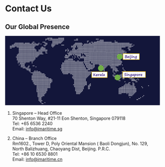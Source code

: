 # Contact Us
## Our Global Presence

<center>

![map](./img/map.png)
</center>

1. Singapore – Head Office <br>
70 Shenton Way, 
#21-11 Eon Shenton, 
Singapore 079118  
Tel: +65 6536 2240  
Email: info@imaritime.sg

2. China – Branch Office<br>
Rm1602., Tower D, Poly Oriental Mansion ( Baoli Dongjun), No. 129, North 
Balizhuang, Chaoyang Dist, Beijing. P.R.C.  
Tel: +86 10 6530 8801  
Email: info@imaritime.cn

